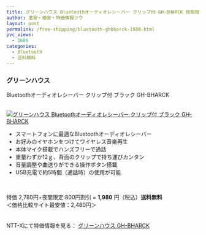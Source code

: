 ```yaml
---
title: グリーンハウス Bluetoothオーディオレシーバー クリップ付 GH-BHARCK 夜間限定特価1980円！送料無料！
author: 激安・格安・特価情報ツウ
layout: post
permalink: /free-shipping/bluetooth-ghbharck-1980.html
pvc_views:
  - 1686
categories:
  - Bluetooth
  - 送料無料
---
```

### グリーンハウス  
Bluetoothオーディオレシーバー クリップ付 ブラック GH-BHARCK

<div class="img-bg2 img_L">
  <a href="http://px.a8.net/svt/ejp?a8mat=ZYP6S+8IMA3E+S1Q+BWGDT&#038;a8ejpredirect=http://nttxstore.jp/_II_GH13855169" target="_blank"><br /> <img border="0" alt="グリーンハウス Bluetoothオーディオレシーバー クリップ付 ブラック GH-BHARCK" src="http://i1.wp.com/image.nttxstore.jp/l2_images/G/GH/GH13855169.jpg?w=120" data-recalc-dims="1" /></a>
</div>

<!--more-->

  * スマートフォンに最適なBluetoothオーディオレシーバー
  * お好みのイヤホンをつけてワイヤレス音楽再生
  * 本体マイク搭載でハンズフリーで通話
  * 重量わずか12ｇ、背面のクリップで持ち運びカンタン
  * 音量調整や曲送りができる操作ボタン搭載
  * USB充電で約5時間（通話時）の使用が可能

<br clear="all" />

特価 2,780円+夜間限定:800円割引 = <span class="tokka-price"><strong>1,980</strong></span> 円（税込）**送料無料**  
＜価格比較サイト最安値：2,480円＞

　  
NTT-Xにて特価情報を見る： <span class="fs150p"><a href="http://px.a8.net/svt/ejp?a8mat=ZYP6S+8IMA3E+S1Q+BWGDT&#038;a8ejpredirect=http://nttxstore.jp/_II_GH13855169" target="_blank">グリーンハウス GH-BHARCK</a></span>